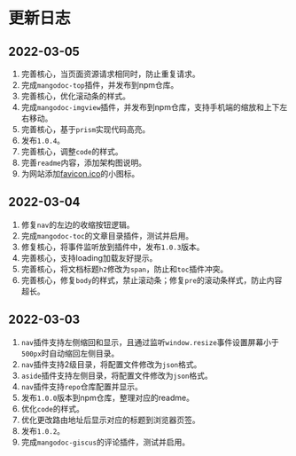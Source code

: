 # 更新日志
## 2022-03-05
1. 完善核心，当页面资源请求相同时，防止重复请求。
2. 完成`mangodoc-top`插件，并发布到npm仓库。
3. 完善核心，优化滚动条的样式。
4. 完成`mangodoc-imgview`插件，并发布到npm仓库，支持手机端的缩放和上下左右移动。
5. 完善核心，基于`prism`实现代码高亮。
6. 发布`1.0.4`。
7. 完善核心，调整`code`的样式。
8. 完善`readme`内容，添加架构图说明。
9. 为网站添加[favicon.ico](https://favicon.io/)的小图标。


## 2022-03-04
1. 修复`nav`的左边的收缩按钮逻辑。
2. 完成`mangodoc-toc`的文章目录插件，测试并启用。
3. 修复核心，将事件监听放到插件中，发布`1.0.3`版本。
4. 完善核心，支持loading加载友好提示。
5. 完善核心，将文档标题`h2`修改为`span`，防止和`toc`插件冲突。
6. 完善核心，修复`body`的样式，禁止滚动条；修复`pre`的滚动条样式，防止内容超长。

## 2022-03-03
1. `nav`插件支持左侧缩回和显示，且通过监听`window.resize`事件设置屏幕小于`500px`时自动缩回左侧目录。
2. `nav`插件支持2级目录，将配置文件修改为`json`格式。
3. `aside`插件支持左侧目录，将配置文件修改为`json`格式。
4. `nav`插件支持`repo`仓库配置并显示。
5. 发布`1.0.0`版本到npm仓库，整理对应的readme。
6. 优化`code`的样式。
7. 优化更改路由地址后显示对应的标题到浏览器页签。
8. 发布`1.0.2`。
9. 完成`mangodoc-giscus`的评论插件，测试并启用。